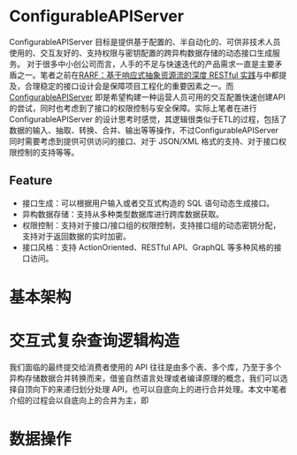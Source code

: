 # ConfigurableAPIServer

ConfigurableAPIServer 目标是提供基于配置的、半自动化的、可供非技术人员使用的、交互友好的、支持权限与密钥配置的跨异构数据存储的动态接口生成服务。
对于很多中小创公司而言，人手的不足与快速迭代的产品需求一直是主要矛盾之一。笔者之前在[RARF：基于响应式抽象资源流的深度 RESTful 实践](https://segmentfault.com/a/1190000004600730)与[]()中都提及，合理稳定的接口设计会是保障项目工程化的重要因素之一。而 [ConfigurableAPIServer](https://github.com/wxyyxc1992/ConfigurableAPIServer) 即是希望构建一种运营人员可用的交互配置快速创建API的尝试，同时也考虑到了接口的权限控制与安全保障。实际上笔者在进行 ConfigurableAPIServer 的设计思考时感觉，其逻辑很类似于ETL的过程，包括了数据的输入、抽取、转换、合并、输出等等操作，不过ConfigurableAPIServer 同时需要考虑到提供可供访问的接口、对于 JSON/XML 格式的支持、对于接口权限控制的支持等等。


## Feature

- 接口生成：可以根据用户输入或者交互式构造的 SQL 语句动态生成接口。
- 异构数据存储：支持从多种类型数据库进行跨库数据获取。
- 权限控制：支持对于接口/接口组的权限控制，支持接口组的动态密钥分配，支持对于返回数据的实时加密。
- 接口风格：支持 ActionOriented、RESTful API、GraphQL 等多种风格的接口访问。

# 基本架构

# 交互式复杂查询逻辑构造

我们面临的最终提交给消费者使用的 API 往往是由多个表、多个库，乃至于多个异构存储数据合并转换而来，借鉴自然语言处理或者编译原理的概念，我们可以选择自顶向下的来递归划分处理 API，也可以自底向上的进行合并处理。本文中笔者介绍的过程会以自底向上的合并为主，即


# 数据操作
